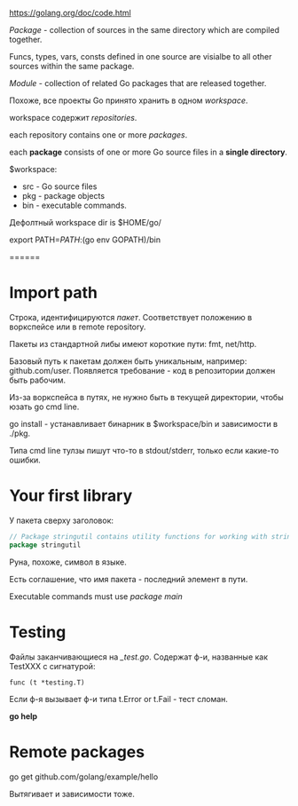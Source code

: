https://golang.org/doc/code.html

*Package* - collection of sources in the same directory which are compiled
together.

Funcs, types, vars, consts defined in one source are visialbe to all other
sources within the same package.

*Module* - collection of related Go packages that are released together.




Похоже, все проекты Go принято хранить в одном *workspace*.

workspace содержит *repositories*.

each repository contains one or more *packages*.

each **package** consists of one or more Go source files in a **single directory**.

$workspace:

* src - Go source files
* pkg - package objects
* bin - executable commands.

Дефолтный workspace dir is $HOME/go/

export PATH=$PATH:$(go env GOPATH)/bin

======

# Import path

Строка, идентифицируются *пакет*.
Соответствует положению в воркспейсе или в remote repository.

Пакеты из стандартной либы имеют короткие пути: fmt, net/http.

Базовый путь к пакетам должен быть уникальным, например: github.com/user.
Появляется требование - код в репозитории должен быть рабочим.

Из-за воркспейса в путях, не нужно быть в текущей директории, чтобы юзать go cmd line.

go install - устанавливает бинарник в $workspace/bin и зависимости в ./pkg.

Типа cmd line тулзы пишут что-то в stdout/stderr, только если какие-то ошибки.

# Your first library

У пакета сверху заголовок:

```go
// Package stringutil contains utility functions for working with strings.
package stringutil
```

Руна, похоже, символ в языке.

Есть соглашение, что имя пакета - последний элемент в пути.

Executable commands must use *package main*

# Testing

Файлы  заканчивающиеся на *_test.go*.
Содержат ф-и, названные как TestXXX с сигнатурой:
```
func (t *testing.T)
```
Если ф-я вызывает ф-и типа t.Error or t.Fail - тест сломан.

**go help <command>**

# Remote packages

go get github.com/golang/example/hello

Вытягивает и зависимости тоже.





